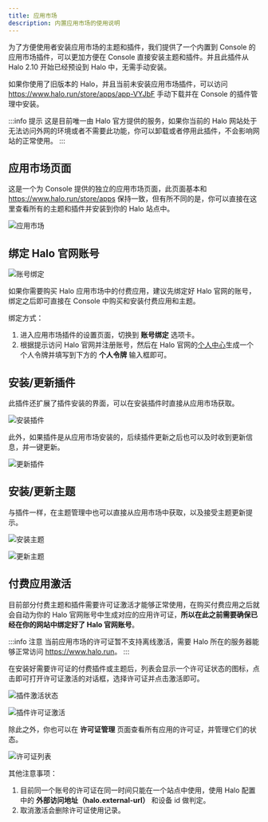 ```yaml
---
title: 应用市场
description: 内置应用市场的使用说明
---
```


为了方便使用者安装应用市场的主题和插件，我们提供了一个内置到 Console 的应用市场插件，可以更加方便在 Console 直接安装主题和插件。并且此插件从 Halo 2.10 开始已经预设到 Halo 中，无需手动安装。

如果你使用了旧版本的 Halo，并且当前未安装应用市场插件，可以访问 <https://www.halo.run/store/apps/app-VYJbF> 手动下载并在 Console 的插件管理中安装。

:::info 提示
这是目前唯一由 Halo 官方提供的服务，如果你当前的 Halo 网站处于无法访问外网的环境或者不需要此功能，你可以卸载或者停用此插件，不会影响网站的正常使用。
:::

## 应用市场页面

这是一个为 Console 提供的独立的应用市场页面，此页面基本和 <https://www.halo.run/store/apps> 保持一致，但有所不同的是，你可以直接在这里查看所有的主题和插件并安装到你的 Halo 站点中。

![应用市场](/img/user-guide/app-store/app-store-page.png)

## 绑定 Halo 官网账号

![账号绑定](/img/user-guide/app-store/app-store-pat.png)

如果你需要购买 Halo 应用市场中的付费应用，建议先绑定好 Halo 官网的账号，绑定之后即可直接在 Console 中购买和安装付费应用和主题。

绑定方式：

1. 进入应用市场插件的设置页面，切换到 **账号绑定** 选项卡。
2. 根据提示访问 Halo 官网并注册账号，然后在 Halo 官网的[个人中心](https://www.halo.run/uc/profile?tab=pat)生成一个个人令牌并填写到下方的 **个人令牌** 输入框即可。

## 安装/更新插件

此插件还扩展了插件安装的界面，可以在安装插件时直接从应用市场获取。

![安装插件](/img/user-guide/app-store/app-store-plugins.png)

此外，如果插件是从应用市场安装的，后续插件更新之后也可以及时收到更新信息，并一键更新。

![更新插件](/img/user-guide/app-store/app-store-upgrade-plugin.png)

## 安装/更新主题

与插件一样，在主题管理中也可以直接从应用市场中获取，以及接受主题更新提示。

![安装主题](/img/user-guide/app-store/app-store-themes.png)

![更新主题](/img/user-guide/app-store/app-store-upgrade-theme.png)

## 付费应用激活

目前部分付费主题和插件需要许可证激活才能够正常使用，在购买付费应用之后就会自动为你的 Halo 官网账号中生成对应的应用许可证，**所以在此之前需要确保已经在你的网站中绑定好了 Halo 官网账号**。

:::info 注意
当前应用市场的许可证暂不支持离线激活，需要 Halo 所在的服务器能够正常访问 <https://www.halo.run>。
:::

在安装好需要许可证的付费插件或主题后，列表会显示一个许可证状态的图标，点击即可打开许可证激活的对话框，选择许可证并点击激活即可。

![插件激活状态](/img/user-guide/app-store/app-store-license-status.png)

![插件许可证激活](/img/user-guide/app-store/app-store-plugin-license.png)

除此之外，你也可以在 **许可证管理** 页面查看所有应用的许可证，并管理它们的状态。

![许可证列表](/img/user-guide/app-store/app-store-license-manage.png)

其他注意事项：

1. 目前同一个账号的许可证在同一时间只能在一个站点中使用，使用 Halo 配置中的 **外部访问地址（halo.external-url）** 和设备 id 做判定。
2. 取消激活会删除许可证使用记录。
